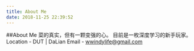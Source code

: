 ```yaml
---
title: About Me
date: 2018-11-25 22:39:52
---
```

##About Me
菜的真实，但有一颗变强的心。
目前是一枚深度学习的新手玩家。
Location - DUT | DaLian
Email - wwindylife@gmail.com